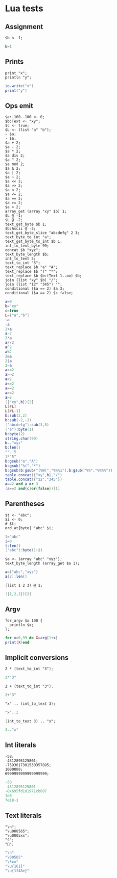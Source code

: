 # Lua tests

## Assignment

```polygolf
$b <- 1;
```

```lua
b=1
```

## Prints

```polygolf
print "x";
println "y";
```

```lua nogolf
io.write("x")
print("y")
```

## Ops emit

```polygolf
$a:-100..100 <- 0;
$b:Text <- "xy";
$c <- true;
$L <- (list "a" "b");
~ $a;
- $a;
$a + 2;
$a - 2;
$a * 2;
$a div 2;
$a ^ 2;
$a mod 2;
$a & 2;
$a | 2;
$a ~ 2;
$a << 2;
$a >> 2;
$a < 2;
$a <= 2;
$a == 2;
$a >= 2;
$a > 2;
array_get (array "xy" $b) 1;
$L @ -1;
$L @ -2;
text_get_byte $b 1;
$b:Ascii @ -2;
text_get_byte_slice "abcdefg" 2 3;
text_byte_to_int "a";
text_get_byte_to_int $b 1;
int_to_text_byte 99;
concat $b "xyz";
text_byte_length $b;
int_to_text 5;
text_to_int "5";
text_replace $b "a" "A";
text_replace $b "(" "*";
text_replace $b $b:(Text 1..oo) $b;
join (list "xy" $b) "/";
join (list "12" "345") "";
conditional ($a == 2) $a 3;
conditional ($a == 2) $c false;
```

```lua nogolf
a=0
b="xy"
c=true
L={"a","b"}
~a
-a
2+a
a-2
2*a
a//2
a^2
a%2
2&a
2|a
2~a
a<<2
a>>2
a<2
a<=2
a==2
a>=2
a>2
({"xy",b})[2]
L[#L]
L[#L-1]
b:sub(2,2)
b:sub(-2,-2)
("abcdefg"):sub(3,5)
("a"):byte(1)
b:byte(2)
string.char(99)
b.."xyz"
b:len()
""..5
1*"5"
b:gsub("a","A")
b:gsub("%(","*")
b:gsub(b:gsub("(%W)","%%%1"),b:gsub("%%","%%%%"))
table.concat({"xy",b},"/")
table.concat({"12","345"})
a==2 and a or 3
(a==2 and{c}or{false})[1]
```

## Parentheses

```polygolf
$t <- "abc";
$i <- 0;
# $t;
ord_at[byte] "abc" $i;
```

```lua nogolf
t="abc"
i=0
t:len()
("abc"):byte(1+i)
```

```polygolf
$a <- (array "abc" "xyz");
text_byte_length (array_get $a 1);
```

```lua nogolf
a={"abc","xyz"}
a[2]:len()
```

```polygolf
(list 1 2 3) @ 1;
```

```lua
({1,2,3})[2]
```

## Argv

```polygolf
for_argv $x 100 {
  println $x;
};
```

```lua nogolf
for x=0,99 do X=arg[1+x]
print(X)end
```

## Implicit conversions

```polygolf
2 * (text_to_int "3");
```

```lua
2*"3"
```

```polygolf
2 + (text_to_int "3");
```

```lua
2+"3"
```

```polygolf
"x" .. (int_to_text 3);
```

```lua
"x"..3
```

```polygolf
(int_to_text 3) .. "x";
```

```lua
3.."x"
```

## Int literals

```polygolf
-58;
-4312895125801;
-7593017301530357895;
1000000;
6999999999999999999;
```

```lua
-58
-4312895125801
-0x695fd101971cb087
1e6
7e18-1
```

## Text literals

```polygolf
"\n";
"\u000565";
"\u0005xx";
"š";
"💎";
```

```lua nogolf 32..127
"\n"
"\00565"
"\5xx"
"\u{161}"
"\u{1f48e}"
```
